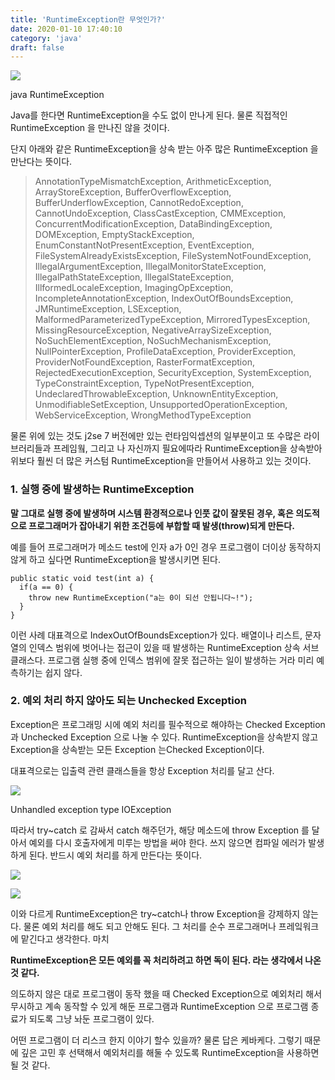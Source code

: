 ```yaml
---
title: 'RuntimeException란 무엇인가?'
date: 2020-01-10 17:40:10
category: 'java'
draft: false
---
```


![](https://blog.kakaocdn.net/dn/NdZsx/btqA2O4WDet/ewALlgjvwJmSoDgs4opWHk/img.png)

java RuntimeException

Java를 한다면 RuntimeException을 수도 없이 만나게 된다. 물론 직접적인 RuntimeException 을 만나진 않을 것이다. 

단지 아래와 같은 RuntimeException을 상속 받는 아주 많은 RuntimeException 을 만난다는 뜻이다.

> AnnotationTypeMismatchException, ArithmeticException, ArrayStoreException, BufferOverflowException, BufferUnderflowException, CannotRedoException, CannotUndoException, ClassCastException, CMMException, ConcurrentModificationException, DataBindingException, DOMException, EmptyStackException, EnumConstantNotPresentException, EventException, FileSystemAlreadyExistsException, FileSystemNotFoundException, IllegalArgumentException, IllegalMonitorStateException, IllegalPathStateException, IllegalStateException, IllformedLocaleException, ImagingOpException, IncompleteAnnotationException, IndexOutOfBoundsException, JMRuntimeException, LSException, MalformedParameterizedTypeException, MirroredTypesException, MissingResourceException, NegativeArraySizeException, NoSuchElementException, NoSuchMechanismException, NullPointerException, ProfileDataException, ProviderException, ProviderNotFoundException, RasterFormatException, RejectedExecutionException, SecurityException, SystemException, TypeConstraintException, TypeNotPresentException, UndeclaredThrowableException, UnknownEntityException, UnmodifiableSetException, UnsupportedOperationException, WebServiceException, WrongMethodTypeException

물론 위에 있는 것도 j2se 7 버전에만 있는 런타임익셉션의 일부분이고 또 수많은 라이브러리들과 프레임웤, 그리고 나 자신까지 필요에따라 RuntimeException을 상속받아 위보다 훨씬 더 많은 커스텀 RuntimeException을 만들어서 사용하고 있는 것이다. 

### **1\. 실행 중에 발생하는 RuntimeException**

**말 그대로 실행 중에 발생하며 시스템 환경적으로나 인풋 값이 잘못된 경우, 혹은 의도적으로 프로그래머가 잡아내기 위한 조건등에 부합할 때 발생(throw)되게 만든다.** 

예를 들어 프로그래머가 메소드 test에 인자 a가 0인 경우 프로그램이 더이상 동작하지 않게 하고 싶다면 RuntimeException을 발생시키면 된다.

    public static void test(int a) {
      if(a == 0) {
      	throw new RuntimeException("a는 0이 되선 안됩니다~!");
      }
    }

이런 사례 대표격으로 IndexOutOfBoundsException가 있다. 배열이나 리스트, 문자열의 인덱스 범위에 벗어나는 접근이 있을 때 발생하는 RuntimeException 상속 서브 클래스다. 프로그램 실행 중에 인덱스 범위에 잘못 접근하는 일이 발생하는 거라 미리 예측하기는 쉽지 않다. 

### **2\. 예외 처리 하지 않아도 되는 Unchecked Exception**

Exception은 프로그래밍 시에 예외 처리를 필수적으로 해야하는 Checked Exception과 Unchecked Exception 으로 나눌 수 있다. RuntimeException을 상속받지 않고 Exception을 상속받는 모든 Exception 는Checked Exception이다.

대표격으로는 입출력 관련 클래스들을 항상 Exception 처리를 달고 산다. 

![](https://blog.kakaocdn.net/dn/dT93is/btqA3fIpTUS/4JXYmaKqsWgo3UbGQIVtJ0/img.png)

Unhandled exception type IOException

따라서 try~catch 로 감싸서 catch 해주던가, 해당 메소드에 throw Exception 를 달아서 예외를 다시 호출자에게 미루는 방법을 써야 한다. 쓰지 않으면 컴파일 에러가 발생하게 된다. 반드시 예외 처리를 하게 만든다는 뜻이다. 

![](https://blog.kakaocdn.net/dn/JL3sD/btqA5Q9bZZ8/n3BZ2pl1B4gVRrfgkb0n91/img.png)

![](https://blog.kakaocdn.net/dn/NxAR4/btqA57JCX2Q/zCkfEz3R6pqKNkpVNzvwu1/img.jpg)

이와 다르게 RuntimeException은 try~catch나 throw Exception을 강제하지 않는다. 물론 예외 처리를 해도 되고 안해도 된다. 그 처리를 순수 프로그래머나 프레잌워크에 맡긴다고 생각한다. 마치

**RuntimeException은 모든 예외를 꼭 처리하려고 하면 독이 된다. 라는 생각에서 나온 것 같다.**

의도하지 않은 대로 프로그램이 동작 했을 때 Checked Exception으로 예외처리 해서 무시하고 계속 동작할 수 있게 해둔 프로그램과 RuntimeException 으로 프로그램 종료가 되도록 그냥 놔둔 프로그램이 있다. 

어떤 프로그램이 더 리스크 한지 이야기 할수 있을까? 물론 답은 케바케다. 그렇기 때문에 깊은 고민 후 선택해서 예외처리를 해둘 수 있도록 RuntimeException을 사용하면 될 것 같다.

